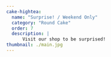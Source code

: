 ```yaml
---
cake-hightea:
  name: "Surprise! / Weekend Only"
  category: "Round Cake"
  order: 7
  description: |
      Visit our shop to be surprised!
thumbnail: ./main.jpg
---
```

